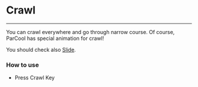 # Crawl

---

You can crawl everywhere and go through narrow course.
Of course, ParCool has special animation for crawl!

You should check also [Slide](slide.md).

### How to use

- Press Crawl Key